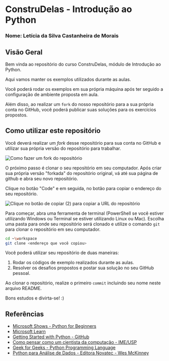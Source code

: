 # ConstruDelas - Introdução ao Python
### Nome: Letícia da Silva Castanheira de Morais

## Visão Geral
Bem vinda ao repositório do curso ConstruDelas, módulo de Introdução ao Python.

Aqui vamos manter os exemplos utilizados durante as aulas.

Você poderá rodar os exemplos em sua própria máquina após ter seguido a configuração de ambiente proposta em aula.

Além disso, ao realizar um `fork` do nosso repositório para a sua própria conta no GitHub, você poderá publicar suas soluções para os exercícios propostos.

## Como utilizar este repositório
Você deverá realizar um _fork_ desse repositório para sua conta no GitHub e utilizar sua própria versão do repositório para trabalhar.

![Como fazer um fork do repositório](imagens/fork.png "Como fazer um fork do repositório")

O próximo passo é clonar o seu repositório em seu computador.
Após criar sua própria versão "forkada" do repositório original, vá até sua página de github e abra seu novo repositório.

Clique no botão "Code" e em seguida, no botão para copiar o endereço do seu repositório.

![Clique no botão de copiar (2) para copiar a URL do repositório](imagens/clone.png "Clonando o seu repositório para seu computador")

Para começar, abra uma ferramenta de terminal (PowerShell se você estiver utilizando Windows ou Terminal se estiver utilizando Linux ou Mac). Escolha uma pasta para onde seu repositório será clonado e utilize o comando `git` para clonar o repositório em seu computador.

``` bash
cd ~\workspace
git clone <endereço que você copiou>
```

Você poderá utilizar seu repositório de duas maneiras:

1. Rodar os códigos de exemplo realizados durante as aulas.
2. Resolver os desafios propostos e postar sua solução no seu GitHub pessoal.

Ao clonar o repositório, realize o primeiro `commit` incluindo seu nome neste arquivo README.

Bons estudos e divirta-se! :)

## Referências
* [Microsoft Shows - Python for Beginners](https://docs.microsoft.com/pt-br/shows/intro-to-python-development/)
* [Microsoft Learn](https://docs.microsoft.com/pt-br/learn/)
* [Getting Started with Python - GitHub](https://github.com/microsoft/c9-python-getting-started)
* [Como pensar como um cientista da computação - IME/USP](https://panda.ime.usp.br/pensepy/static/pensepy/index.html)
* [Geek for Geeks - Python Programming Language](https://www.geeksforgeeks.org/python-programming-language/)
* [Python para Análise de Dados - Editora Novatec - Wes McKinney](https://leitura.com.br/python-para-analise-de-dados-L006-9788575226476)
